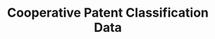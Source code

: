 ---
bigquery: https://console.cloud.google.com/bigquery?p=patents-public-data&d=cpc&page=dataset
citation: '“Cooperative Patent Classification” by the EPO and USPTO, for public use. '
contributors: EPO, USPTO
cost: None
description: Cooperative Patent Classification Data contains the scheme and definitions
  of the Cooperative Patent Classification system for classifying patent documents.
  The CPC is the result of a partnership between the EPO and the USPTO in their joint
  effort to develop a common, internationally compatible classification system for
  technical documents, in particular patent publications, which will be used by both
  offices in the patent granting process
documentation: https://www.cooperativepatentclassification.org/cpcSchemeAndDefinitions
last_edit: 04/07/2022, 08:31:01
location: https://www.cooperativepatentclassification.org/index
maintained_by: USPTO, EPO
schema_fields:
- child_groups
- notAllocatable
- title_part
- date_revised
- children
- childGroups
- titleFull
- additional_only
- limiting_references
- title_full
- sizeCache
- parents
- informativeReferences
- definition
- breakdownCode
- dateRevised
- residualReferences
- symbol
- limitingReferences
- synonyms
- applicationReferences
- ipc_concordant
- glossary
- informative_references
- not_allocatable
- application_references
- level
- residual_references
- ipcConcordant
- status
- titlePart
- breakdown_code
shortname: cooperative_patent_classification
tags:
- patents
- science
title: Cooperative Patent Classification Data
uuid: 984374a7-16e9-4b35-9445-458daceb01bf
---